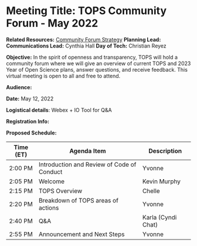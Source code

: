 # Meeting Title: TOPS Community Forum - May 2022


**Related Resources:** [Community Forum Strategy](./Community_Engagement_Listening_Sessions.md)
**Planning Lead:**
**Communications Lead:** Cynthia Hall
**Day of Tech:** Christian Reyez


**Objective:** In the spirit of openness and transparency, TOPS will hold a community forum where we will 
give an overview of current TOPS and 2023 Year of Open Science plans, answer questions, and receive feedback. 
This virtual meeting is open to all and free to attend.


**Audience:**


**Date:** May 12, 2022


**Logistical details**: Webex + IO Tool for Q&A 

**Registration Info:**

**Proposed Schedule:**


| **Time (ET)** | **Agenda Item**                            | **Description**    |
|---------------|--------------------------------------------|--------------------|
| 2:00 PM       | Introduction and Review of Code of Conduct | Yvonne             |
| 2:05 PM       | Welcome                                    | Kevin Murphy       |
| 2:15 PM       | TOPS Overview                              | Chelle             |
| 2:20 PM       | Breakdown of TOPS areas of actions         | Yvonne             |
| 2:40 PM       | Q&A                                        | Karla (Cyndi Chat) |
| 2:55 PM       | Announcement and Next Steps                | Yvonne             |

</div>
